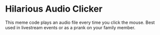 # Hilarious Audio Clicker
 This meme code plays an audio file every time you click the mouse. Best used in livestream events or as a prank on your family member.
